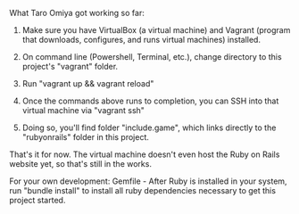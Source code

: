 What Taro Omiya got working so far:

1) Make sure you have VirtualBox (a virtual machine) and Vagrant (program that downloads, configures, and runs virtual machines) installed.

2) On command line (Powershell, Terminal, etc.), change directory to this project's "vagrant" folder.

3) Run "vagrant up && vagrant reload"

4) Once the commands above runs to completion, you can SSH into that virtual machine via "vagrant ssh"

5) Doing so, you'll find folder "include.game", which links directly to the "rubyonrails" folder in this project.

That's it for now.  The virtual machine doesn't even host the Ruby on Rails website yet, so that's still in the works.


For your own development:
Gemfile - After Ruby is installed in your system, run "bundle install" to install all ruby dependencies necessary to get this project started.